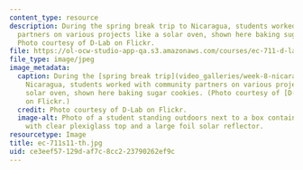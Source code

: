 ```yaml
---
content_type: resource
description: During the spring break trip to Nicaragua, students worked with community
  partners on various projects like a solar oven, shown here baking sugar cookies.
  Photo courtesy of D-Lab on Flickr.
file: https://ol-ocw-studio-app-qa.s3.amazonaws.com/courses/ec-711-d-lab-energy-spring-2011/ce3eef57129daf7c8cc223790262ef9c_ec-711s11-th.jpg
file_type: image/jpeg
image_metadata:
  caption: During the [spring break trip](video_galleries/week-8-nicaragua-trip) to
    Nicaragua, students worked with community partners on various projects like a
    solar oven, shown here baking sugar cookies. (Photo courtesy of [D-Lab](http://www.flickr.com/photos/d-lab/5576006598)
    on Flickr.)
  credit: Photo courtesy of D-Lab on Flickr.
  image-alt: Photo of a student standing outdoors next to a box containing cookies,
    with clear plexiglass top and a large foil solar reflector.
resourcetype: Image
title: ec-711s11-th.jpg
uid: ce3eef57-129d-af7c-8cc2-23790262ef9c
---
```

